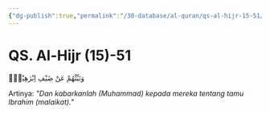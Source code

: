 ```yaml
---
{"dg-publish":true,"permalink":"/30-database/al-quran/qs-al-hijr-15-51/"}
---
```



# QS. Al-Hijr (15)-51
وَنَبِّئْهُمْ عَنْ ضَيْفِ اِبْرٰهِيْمَۘ 

Artinya: *"Dan kabarkanlah (Muhammad) kepada mereka tentang tamu Ibrahim (malaikat)."*
